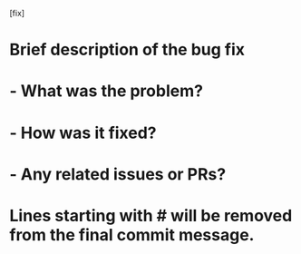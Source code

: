 [fix] 



# Brief description of the bug fix
# 
# - What was the problem?
# - How was it fixed?
# - Any related issues or PRs?
# 
# Lines starting with # will be removed from the final commit message. 